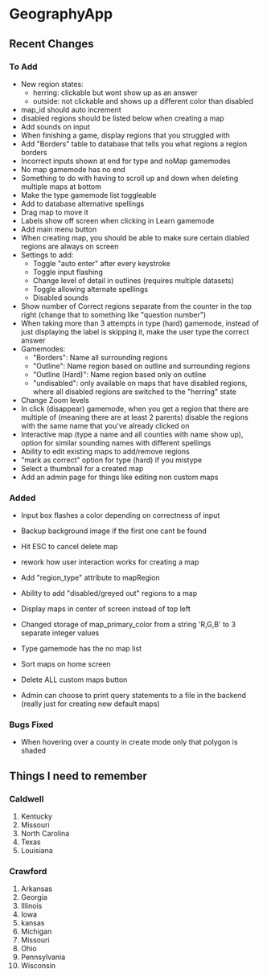 # GeographyApp

## Recent Changes

### To Add
- New region states:
    - herring: clickable but wont show up as an answer
    - outside: not clickable and shows up a different color than disabled
- map_id should auto increment
- disabled regions should be listed below when creating a map
- Add sounds on input
- When finishing a game, display regions that you struggled with
- Add "Borders" table to database that tells you what regions a region borders
- Incorrect inputs shown at end for type and noMap gamemodes
- No map gamemode has no end
- Something to do with having to scroll up and down when deleting multiple maps at bottom
- Make the type gamemode list toggleable
- Add to database alternative spellings
- Drag map to move it
- Labels show off screen when clicking in Learn gamemode
- Add main menu button
- When creating map, you should be able to make sure certain diabled regions are always on screen
- Settings to add:
    - Toggle "auto enter" after every keystroke
    - Toggle input flashing
    - Change level of detail in outlines (requires multiple datasets)
    - Toggle allowing alternate spellings
    - Disabled sounds
- Show number of Correct regions separate from the counter in the top right (change that to something like "question number")
- When taking more than 3 attempts in type (hard) gamemode, instead of just displaying the label is skipping it, make the user type the correct answer
- Gamemodes:
    - "Borders": Name all surrounding regions
    - "Outline": Name region based on outline and surrounding regions
    - "Outline (Hard)": Name region based only on outline
    - "undisabled": only available on maps that have disabled regions, where all disabled regions are switched to the "herring" state
- Change Zoom levels
- In click (disappear) gamemode, when you get a region that there are multiple of (meaning there are at least 2 parents) disable the regions with the same name that you've already clicked on
- Interactive map (type a name and all counties with name show up), option for similar sounding names with different spellings
- Ability to edit existing maps to add/remove regions
- "mark as correct" option for type (hard) if you mistype
- Select a thumbnail for a created map
- Add an admin page for things like editing non custom maps

### Added
- Input box flashes a color depending on correctness of input
- Backup background image if the first one cant be found
- Hit ESC to cancel delete map
- rework how user interaction works for creating a map
- Add "region_type" attribute to mapRegion
- Ability to add "disabled/greyed out" regions to a map
- Display maps in center of screen instead of top left
- Changed storage of map_primary_color from a string 'R,G,B' to 3 separate integer values
- Type gamemode has the no map list
- Sort maps on home screen
- Delete ALL custom maps button

- Admin can choose to print query statements to a file in the backend (really just for creating new default maps)

### Bugs Fixed
- When hovering over a county in create mode only that polygon is shaded

## Things I need to remember

### Caldwell
1. Kentucky
2. Missouri
3. North Carolina
4. Texas
5. Louisiana

### Crawford
1. Arkansas
2. Georgia
3. Illinois
4. Iowa
5. kansas
6. Michigan
7. Missouri
9. Ohio
10. Pennsylvania
11. Wisconsin